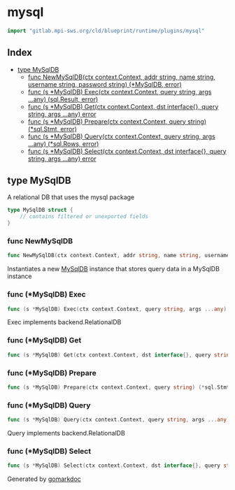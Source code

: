 <!-- Code generated by gomarkdoc. DO NOT EDIT -->

# mysql

```go
import "gitlab.mpi-sws.org/cld/blueprint/runtime/plugins/mysql"
```

## Index

- [type MySqlDB](<#MySqlDB>)
  - [func NewMySqlDB\(ctx context.Context, addr string, name string, username string, password string\) \(\*MySqlDB, error\)](<#NewMySqlDB>)
  - [func \(s \*MySqlDB\) Exec\(ctx context.Context, query string, args ...any\) \(sql.Result, error\)](<#MySqlDB.Exec>)
  - [func \(s \*MySqlDB\) Get\(ctx context.Context, dst interface\{\}, query string, args ...any\) error](<#MySqlDB.Get>)
  - [func \(s \*MySqlDB\) Prepare\(ctx context.Context, query string\) \(\*sql.Stmt, error\)](<#MySqlDB.Prepare>)
  - [func \(s \*MySqlDB\) Query\(ctx context.Context, query string, args ...any\) \(\*sql.Rows, error\)](<#MySqlDB.Query>)
  - [func \(s \*MySqlDB\) Select\(ctx context.Context, dst interface\{\}, query string, args ...any\) error](<#MySqlDB.Select>)


<a name="MySqlDB"></a>
## type MySqlDB

A relational DB that uses the mysql package

```go
type MySqlDB struct {
    // contains filtered or unexported fields
}
```

<a name="NewMySqlDB"></a>
### func NewMySqlDB

```go
func NewMySqlDB(ctx context.Context, addr string, name string, username string, password string) (*MySqlDB, error)
```

Instantiates a new [MySqlDB](<#MySqlDB>) instance that stores query data in a MySqlDB instance

<a name="MySqlDB.Exec"></a>
### func \(\*MySqlDB\) Exec

```go
func (s *MySqlDB) Exec(ctx context.Context, query string, args ...any) (sql.Result, error)
```

Exec implements backend.RelationalDB

<a name="MySqlDB.Get"></a>
### func \(\*MySqlDB\) Get

```go
func (s *MySqlDB) Get(ctx context.Context, dst interface{}, query string, args ...any) error
```



<a name="MySqlDB.Prepare"></a>
### func \(\*MySqlDB\) Prepare

```go
func (s *MySqlDB) Prepare(ctx context.Context, query string) (*sql.Stmt, error)
```



<a name="MySqlDB.Query"></a>
### func \(\*MySqlDB\) Query

```go
func (s *MySqlDB) Query(ctx context.Context, query string, args ...any) (*sql.Rows, error)
```

Query implements backend.RelationalDB

<a name="MySqlDB.Select"></a>
### func \(\*MySqlDB\) Select

```go
func (s *MySqlDB) Select(ctx context.Context, dst interface{}, query string, args ...any) error
```



Generated by [gomarkdoc](<https://github.com/princjef/gomarkdoc>)
